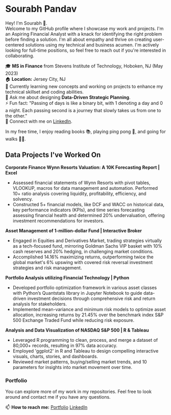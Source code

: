 # Sourabh Pandav

Hey! 
I'm Sourabh 👋. <br>Welcome to my GitHub profile where I showcase my work and projects. I'm an Aspiring Financial Analyst with a knack for identifying the right problem before finding a solution. I'm all about empathy and thrive on creating user-centered solutions using my technical and business acumen. I'm actively looking for full-time positions, so feel free to reach out if you're interested in collaborating.

🎓 **MS in Finance** from Stevens Institute of Technology, Hoboken, NJ (May 2023)
<br>🏠 **Location:** Jersey City, NJ
<br>🌱 Currently learning new concepts and working on projects to enhance my technical skillset and coding abilities.
<br>💬 Ask me about designing **Data-Driven Strategic Planning**.
<br>⚡ Fun fact: "Passing of days is like a binary bit, with 1 denoting a day and 0 a night. Each passing second is a journey that slowly takes us from one to the other."
<br>🤝 Connect with me on [LinkedIn](www.linkedin.com/in/sourabhpandav).

In my free time, I enjoy reading books 📚, playing ping pong 🏓, and going for walks 🚶‍♂️.

## Data Projects I've Worked On

**Corporate Finance Wynn Resorts Valuation: A 10K Forecasting Report | Excel**
- Assessed financial statements of Wynn Resorts with pivot tables, VLOOKUP, macros for data management and automation. Performed 10+ ratio analysis covering liquidity, profitability, efficiency, and solvency.
- Constructed 5+ financial models, like DCF and WACC on historical data, key performance indicators (KPIs), and time series forecasting assessing financial health and determined 20% undervaluation, offering investment recommendations for investors.

**Asset Management of 1-million-dollar Fund | Interactive Broker**
- Engaged in Equities and Derivatives Market, trading strategies virtually as a tech-focused fund, mirroring Goldman Sachs VIP basket with 10% cash reserves and 20% hedging, in challenging market conditions.
- Accomplished 14.16% maximizing returns, outperforming twice the global market's 6% upswing with covered risk reversal investment strategies and risk management.

**Portfolio Analysis utilizing Financial Technology | Python**
- Developed portfolio optimization framework in various asset classes with Python’s Quantstats library in Jupyter Notebook to guide data-driven investment decisions through comprehensive risk and return analysis for stakeholders.
- Implemented mean-variance and minimum risk models to optimize asset allocation, increasing returns by 21.45% over the benchmark index S&P 500 Exchange Traded Fund while reducing risk exposure.

**Analysis and Data Visualization of NASDAQ S&P 500 | R & Tableau**
- Leveraged R programming to clean, process, and merge a dataset of 80,000+ records, resulting in 97% data accuracy.
- Employed 'ggplot2' in R and Tableau to design compelling interactive visuals, charts, stories, and dashboards.
- Reviewed market patterns, buying/selling market trends, and 10 parameters for insights into market movement over time.

### Portfolio

You can explore more of my work in my repositories. Feel free to look around and contact me if you have any questions.

📫 **How to reach me:** [Portfolio](sourabh-pandav.github.io)
[LinkedIn](www.linkedin.com/in/sourabhpandav)
